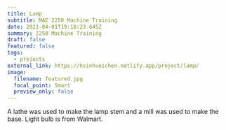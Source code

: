 ```yaml
---
title: Lamp
subtitle: MAE 2250 Machine Training
date: 2021-04-01T19:18:23.645Z
summary: 2250 Machine Training
draft: false
featured: false
tags:
  - projects
external_link: https://hsinhueichen.netlify.app/project/lamp/
image:
  filename: featured.jpg
  focal_point: Smart
  preview_only: false
---
```

A lathe was used to make the lamp stem and a mill was used to make the base. Light bulb is from Walmart.